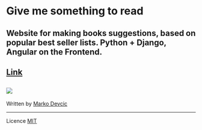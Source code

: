 # Give me something to read

Website for making books suggestions, based on popular best seller lists. 
Python + Django, Angular on the Frontend.
---
[Link](http://give-me-something-to-read.herokuapp.com/)
---
![](https://lh3.googleusercontent.com/pw/ACtC-3f-A8unGcRXCRvd_e5ZrncrSZhfLsB2gvPOTE0ohuVwZxqTFP1tltpMsVzO_-8t79uBgkpnqJ1wFCYJuvPaMx5hxWsyg-PcV8ZNu1Wn2vcxdZdhmpBcwfBppvHBdQTALcHKGvacVLSoJl-v61Tq7I10tg=w2958-h2132-no?authuser=0)
-------
Written by [Marko Devcic](http://www.markodevcic.com)


------
Licence [MIT](https://opensource.org/licenses/MIT)
